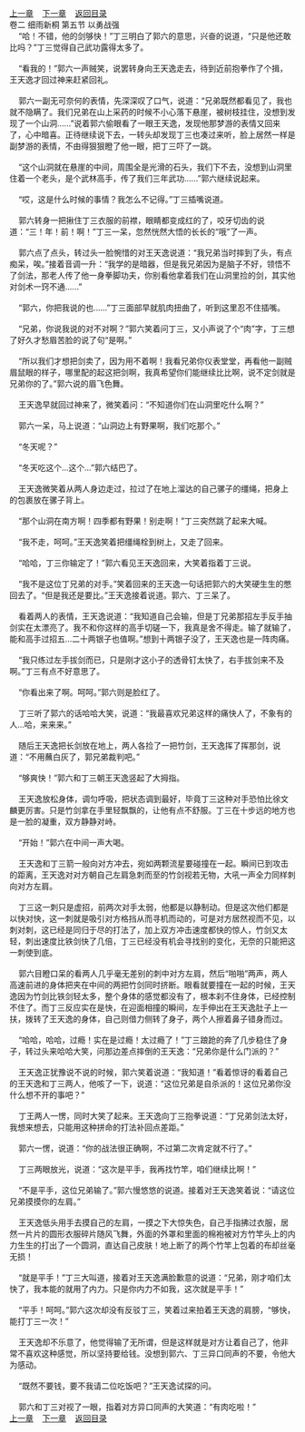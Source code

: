 
[上一章](https://github.com/xiaominghe2014/spider_book/blob/master/book/缺月梧桐/第31章.md)&nbsp;&nbsp;&nbsp;&nbsp;[下一章](https://github.com/xiaominghe2014/spider_book/blob/master/book/缺月梧桐/第33章.md)&nbsp;&nbsp;&nbsp;&nbsp;[返回目录](https://github.com/xiaominghe2014/spider_book/blob/master/book/缺月梧桐/README.md)
<br />卷二 细雨新桐 第五节 以勇战强<br />&nbsp;&nbsp;&nbsp;&nbsp;“哈！不错，他的剑够快！”丁三明白了郭六的意思，兴奋的说道，“只是他还敢比吗？”丁三觉得自己武功露得太多了。<br /><br />&nbsp;&nbsp;&nbsp;&nbsp;“看我的！”郭六一声贼笑，说罢转身向王天逸走去，待到近前抱拳作了个揖，王天逸才回过神来赶紧回礼。<br /><br />&nbsp;&nbsp;&nbsp;&nbsp;郭六一副无可奈何的表情，先深深叹了口气，说道：“兄弟既然都看见了，我也就不隐瞒了。我们兄弟在山上采药的时候不小心落下悬崖，被树枝挂住，没想到发现了一个山洞......”说着郭六偷眼看了一眼王天逸，发现他那梦游的表情又回来了，心中暗喜。正待继续说下去，一转头却发现丁三也凑过来听，脸上居然一样是副梦游的表情，不由得狠狠瞪了他一眼，把丁三吓了一跳。<br /><br />&nbsp;&nbsp;&nbsp;&nbsp;“这个山洞就在悬崖的中间，周围全是光滑的石头，我们下不去，没想到山洞里住着一个老头，是个武林高手，传了我们三年武功......”郭六继续说起来。<br /><br />&nbsp;&nbsp;&nbsp;&nbsp;“哎，这是什么时候的事情？我怎么不记得。”丁三插嘴说道。<br /><br />&nbsp;&nbsp;&nbsp;&nbsp;郭六转身一把揪住丁三衣服的前襟，眼睛都变成红的了，咬牙切齿的说道：“三！年！前！啊！”丁三一呆，忽然恍然大悟的长长的“哦”了一声。<br /><br />&nbsp;&nbsp;&nbsp;&nbsp;郭六点了点头，转过头一脸惋惜的对王天逸说道：“我兄弟当时摔到了头，有点痴呆，唉。”接着音调一升：“我学的是暗器，但是我兄弟因为是脑子不好，领悟不了剑法，那老人传了他一身拳脚功夫，你别看他拿着我们在山洞里捡的剑，其实他对剑术一窍不通......”<br /><br />&nbsp;&nbsp;&nbsp;&nbsp;“郭六，你把我说的也......”丁三面部早就肌肉扭曲了，听到这里忍不住插嘴。<br /><br />&nbsp;&nbsp;&nbsp;&nbsp;“兄弟，你说我说的对不对啊？”郭六笑着问丁三，又小声说了个“肉”字，丁三想了好久才愁眉苦脸的说了句“是啊。”<br /><br />&nbsp;&nbsp;&nbsp;&nbsp;“所以我们才想把剑卖了，因为用不着啊！我看兄弟你仪表堂堂，再看他一副贼眉鼠眼的样子，哪里配的起这把剑啊，我真希望你们能继续比比啊，说不定剑就是兄弟你的了。”郭六说的眉飞色舞。<br /><br />&nbsp;&nbsp;&nbsp;&nbsp;王天逸早就回过神来了，微笑着问：“不知道你们在山洞里吃什么啊？”<br /><br />&nbsp;&nbsp;&nbsp;&nbsp;郭六一呆，马上说道：“山洞边上有野果啊，我们吃那个。”<br /><br />&nbsp;&nbsp;&nbsp;&nbsp;“冬天呢？”<br /><br />&nbsp;&nbsp;&nbsp;&nbsp;“冬天吃这个...这个...”郭六结巴了。<br /><br />&nbsp;&nbsp;&nbsp;&nbsp;王天逸微笑着从两人身边走过，拉过了在地上溜达的自己骡子的缰绳，把身上的包裹放在骡子背上。<br /><br />&nbsp;&nbsp;&nbsp;&nbsp;“那个山洞在南方啊！四季都有野果！别走啊！”丁三突然跳了起来大喊。<br /><br />&nbsp;&nbsp;&nbsp;&nbsp;“我不走，呵呵。”王天逸笑着把缰绳栓到树上，又走了回来。<br /><br />&nbsp;&nbsp;&nbsp;&nbsp;“哈哈，丁三你输定了！”郭六看见王天逸回来，大笑着指着丁三说。<br /><br />&nbsp;&nbsp;&nbsp;&nbsp;“我不是这位丁兄弟的对手。”笑着回来的王天逸一句话把郭六的大笑硬生生的憋回去了。“但是我还是要比。”王天逸接着说道。郭六、丁三呆了。<br /><br />&nbsp;&nbsp;&nbsp;&nbsp;看着两人的表情，王天逸说道：“我知道自己会输，但是丁兄弟那招左手反手抽剑实在太漂亮了。我不和你这样的高手切磋一下，我真是舍不得走。输了就输了，能和高手过招五...二十两银子也值啊。”想到十两银子没了，王天逸也是一阵肉痛。<br /><br />&nbsp;&nbsp;&nbsp;&nbsp;“我只练过左手拔剑而已，只是刚才这小子的透骨钉太快了，右手拔剑来不及啊。”丁三有点不好意思了。<br /><br />&nbsp;&nbsp;&nbsp;&nbsp;“你看出来了啊。呵呵。”郭六则是脸红了。<br /><br />&nbsp;&nbsp;&nbsp;&nbsp;丁三听了郭六的话哈哈大笑，说道：“我最喜欢兄弟这样的痛快人了，不象有的人...哈，来来来。”<br /><br />&nbsp;&nbsp;&nbsp;&nbsp;随后王天逸把长剑放在地上，两人各捡了一把竹剑，王天逸挥了挥那剑，说道：“不用蘸白灰了，郭兄弟裁判吧。”<br /><br />&nbsp;&nbsp;&nbsp;&nbsp;“够爽快！”郭六和丁三朝王天逸竖起了大拇指。<br /><br />&nbsp;&nbsp;&nbsp;&nbsp;王天逸放松身体，调匀呼吸，把状态调到最好，毕竟丁三这种对手恐怕比徐文麟更厉害。只是竹剑拿在手里轻飘飘的，让他有点不舒服。丁三在十步远的地方也是一脸的凝重，双方静静对峙。<br /><br />&nbsp;&nbsp;&nbsp;&nbsp;“开始！”郭六在中间一声大喝。<br /><br />&nbsp;&nbsp;&nbsp;&nbsp;王天逸和丁三箭一般向对方冲去，宛如两颗流星要碰撞在一起。瞬间已到攻击的距离，王天逸对对方朝自己左肩急刺而至的竹剑视若无物，大吼一声全力同样刺向对方左肩。<br /><br />&nbsp;&nbsp;&nbsp;&nbsp;丁三这一刺只是虚招，前两次对手太弱，他都是以静制动。但是这次他们都是以快对快，这一刺就是吸引对方格挡从而寻机而动的，可是对方居然视而不见，以刺对刺，这已经是同归于尽的打法了，加上双方冲击速度都快的惊人，竹剑又太轻，刺出速度比铁剑快了几倍，丁三已经没有机会寻找别的变化，无奈的只能把这一刺使到底。<br /><br />&nbsp;&nbsp;&nbsp;&nbsp;郭六目瞪口呆的看两人几乎毫无差别的刺中对方左肩，然后“啪啪”两声，两人高速前进的身体把夹在中间的两把竹剑同时挤断。眼看就要撞在一起的时候，王天逸因为竹剑比铁剑轻太多，整个身体的感觉都没有了，根本刹不住身体，已经控制不住了。而丁三反应实在是快，在迎面相撞的瞬间，左手伸出在王天逸肚子上一扶，拨转了王天逸的身体，自己则借力侧转了身子，两个人擦着鼻子错身而过。<br /><br />&nbsp;&nbsp;&nbsp;&nbsp;“哈哈，哈哈，过瘾！实在是过瘾！太过瘾了！”丁三踉跄的奔了几步稳住了身子，转过头来哈哈大笑，问那边差点摔倒的王天逸：“兄弟你是什么门派的？”<br /><br />&nbsp;&nbsp;&nbsp;&nbsp;王天逸正犹豫说不说的时候，郭六笑着说道：“我知道！”看着惊讶的看着自己的王天逸和丁三两人，他咳了一下，说道：“这位兄弟是自杀派的！这位兄弟你没什么想不开的事吧？”<br /><br />&nbsp;&nbsp;&nbsp;&nbsp;丁王两人一愣，同时大笑了起来。王天逸向丁三抱拳说道：“丁兄弟剑法太好，我想来想去，只能用这种拼命的打法补回点差距。”<br /><br />&nbsp;&nbsp;&nbsp;&nbsp;郭六一愣，说道：“你的战法很正确啊，不过第二次肯定就不行了。”<br /><br />&nbsp;&nbsp;&nbsp;&nbsp;丁三两眼放光，说道：“这次是平手，我再找竹竿，咱们继续比啊！”<br /><br />&nbsp;&nbsp;&nbsp;&nbsp;“不是平手，这位兄弟输了。”郭六慢悠悠的说道。接着对王天逸笑着说：“请这位兄弟摸摸你的左肩。”<br /><br />&nbsp;&nbsp;&nbsp;&nbsp;王天逸低头用手去摸自己的左肩，一摸之下大惊失色，自己手指拂过衣服，居然一片片的圆形衣服碎片随风飞舞，外面的外罩和里面的棉袍被对方竹竿头上的内力生生的打出了一个圆洞，直达自己皮肤！地上断了的两个竹竿上包着的布却丝毫无损！<br /><br />&nbsp;&nbsp;&nbsp;&nbsp;“就是平手！”丁三大叫道，接着对王天逸满脸歉意的说道：“兄弟，刚才咱们太快了，我本能的就用了内力。只是你内力不如我，这次就是平手！”<br /><br />&nbsp;&nbsp;&nbsp;&nbsp;“平手！呵呵。”郭六这次却没有反驳丁三，笑着过来拍着王天逸的肩膀，“够快，能打丁三一次！”<br /><br />&nbsp;&nbsp;&nbsp;&nbsp;王天逸却不乐意了，他觉得输了无所谓，但是这样就是对方让着自己了，他非常不喜欢这种感觉，所以坚持要给钱。没想到郭六、丁三异口同声的不要，令他大为感动。<br /><br />&nbsp;&nbsp;&nbsp;&nbsp;“既然不要钱，要不我请二位吃饭吧？”王天逸试探的问。<br /><br />&nbsp;&nbsp;&nbsp;&nbsp;郭六和丁三对视了一眼，指着对方异口同声的大笑道：“有肉吃啦！” <br />
[上一章](https://github.com/xiaominghe2014/spider_book/blob/master/book/缺月梧桐/第31章.md)&nbsp;&nbsp;&nbsp;&nbsp;[下一章](https://github.com/xiaominghe2014/spider_book/blob/master/book/缺月梧桐/第33章.md)&nbsp;&nbsp;&nbsp;&nbsp;[返回目录](https://github.com/xiaominghe2014/spider_book/blob/master/book/缺月梧桐/README.md)

